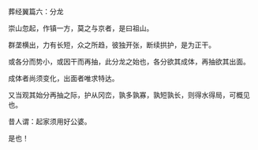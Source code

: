 葬经翼篇六：分龙 

崇山忽起，作镇一方，莫之与京者，是曰祖山。

群垄横出，力有长短，众之所趋，彼独开张，断续拱护，是为正干。

或各分而势小，或因干而再抽，此分龙之始也，各分欲其成体，再抽欲其出面。

成体者尚须变化，出面者唯求特达。

又当观其始分再抽之际，护从冈峦，孰多孰寡，孰短孰长，则得水得局，可概见也。

昔人谓：起家须用好公婆。

是也！ 

